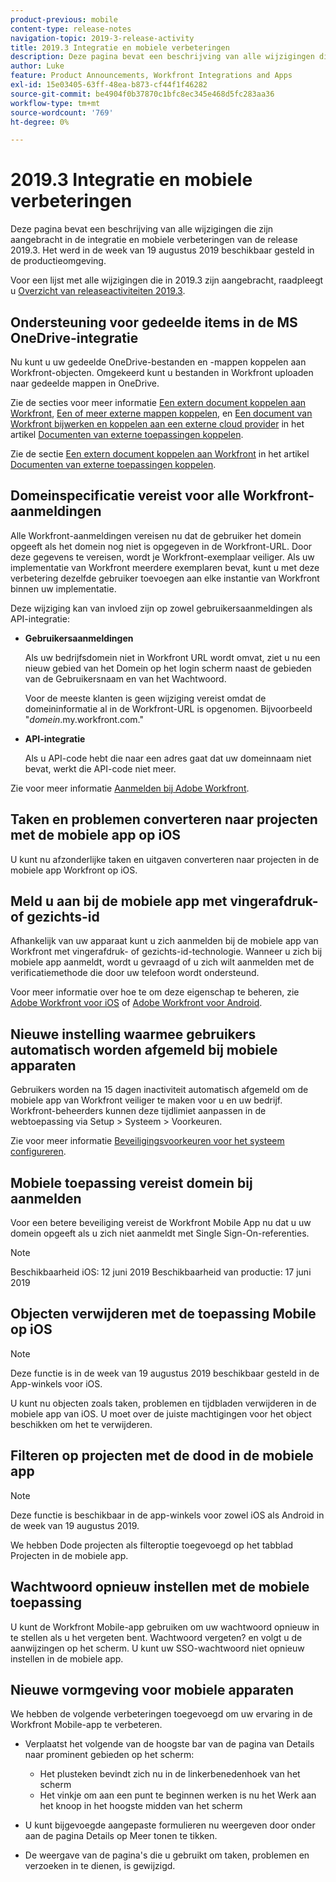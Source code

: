 ```yaml
---
product-previous: mobile
content-type: release-notes
navigation-topic: 2019-3-release-activity
title: 2019.3 Integratie en mobiele verbeteringen
description: Deze pagina bevat een beschrijving van alle wijzigingen die zijn aangebracht in de integratie en mobiele verbeteringen van de release 2019.3. Het werd in de week van 19 augustus 2019 beschikbaar gesteld in de productieomgeving.
author: Luke
feature: Product Announcements, Workfront Integrations and Apps
exl-id: 15e03405-63ff-48ea-b873-cf44f1f46282
source-git-commit: be4904f0b37870c1bfc8ec345e468d5fc283aa36
workflow-type: tm+mt
source-wordcount: '769'
ht-degree: 0%

---
```


# 2019.3 Integratie en mobiele verbeteringen

Deze pagina bevat een beschrijving van alle wijzigingen die zijn aangebracht in de integratie en mobiele verbeteringen van de release 2019.3. Het werd in de week van 19 augustus 2019 beschikbaar gesteld in de productieomgeving.

Voor een lijst met alle wijzigingen die in 2019.3 zijn aangebracht, raadpleegt u [Overzicht van releaseactiviteiten 2019.3](../../../../product-announcements/product-releases/quarterly-release-archive/2019.3-release-activity/2019.3-release-activity-overview.md).

## Ondersteuning voor gedeelde items in de MS OneDrive-integratie

Nu kunt u uw gedeelde OneDrive-bestanden en -mappen koppelen aan Workfront-objecten. Omgekeerd kunt u bestanden in Workfront uploaden naar gedeelde mappen in OneDrive.

Zie de secties voor meer informatie [Een extern document koppelen aan Workfront](../../../../documents/adding-documents-to-workfront/link-documents-from-external-apps.md#linking-existing-documents), [Een of meer externe mappen koppelen](../../../../documents/adding-documents-to-workfront/link-documents-from-external-apps.md#linking-a-folder), en [Een document van Workfront bijwerken en koppelen aan een externe cloud provider](../../../../documents/adding-documents-to-workfront/link-documents-from-external-apps.md#sending-documents) in het artikel [Documenten van externe toepassingen koppelen](../../../../documents/adding-documents-to-workfront/link-documents-from-external-apps.md).

Zie de sectie [Een extern document koppelen aan Workfront](../../../../documents/adding-documents-to-workfront/link-documents-from-external-apps.md#linking-existing-documents) in het artikel [Documenten van externe toepassingen koppelen](../../../../documents/adding-documents-to-workfront/link-documents-from-external-apps.md).

## Domeinspecificatie vereist voor alle Workfront-aanmeldingen

Alle Workfront-aanmeldingen vereisen nu dat de gebruiker het domein opgeeft als het domein nog niet is opgegeven in de Workfront-URL. Door deze gegevens te vereisen, wordt je Workfront-exemplaar veiliger. Als uw implementatie van Workfront meerdere exemplaren bevat, kunt u met deze verbetering dezelfde gebruiker toevoegen aan elke instantie van Workfront binnen uw implementatie.

Deze wijziging kan van invloed zijn op zowel gebruikersaanmeldingen als API-integratie:

* **Gebruikersaanmeldingen**

   Als uw bedrijfsdomein niet in Workfront URL wordt omvat, ziet u nu een nieuw gebied van het Domein op het login scherm naast de gebieden van de Gebruikersnaam en van het Wachtwoord.

   Voor de meeste klanten is geen wijziging vereist omdat de domeininformatie al in de Workfront-URL is opgenomen. Bijvoorbeeld &quot;*domein*.my.workfront.com.&quot;

* **API-integratie**

   Als u API-code hebt die naar een adres gaat dat uw domeinnaam niet bevat, werkt die API-code niet meer.

Zie voor meer informatie [Aanmelden bij Adobe Workfront](../../../../workfront-basics/manage-your-account-and-profile/managing-your-workfront-account/log-in-to-workfront.md).

## Taken en problemen converteren naar projecten met de mobiele app op iOS

U kunt nu afzonderlijke taken en uitgaven converteren naar projecten in de mobiele app Workfront op iOS.

## Meld u aan bij de mobiele app met vingerafdruk- of gezichts-id

Afhankelijk van uw apparaat kunt u zich aanmelden bij de mobiele app van Workfront met vingerafdruk- of gezichts-id-technologie. Wanneer u zich bij mobiele app aanmeldt, wordt u gevraagd of u zich wilt aanmelden met de verificatiemethode die door uw telefoon wordt ondersteund.

Voor meer informatie over hoe te om deze eigenschap te beheren, zie [Adobe Workfront voor iOS](../../../../workfront-basics/mobile-apps/using-the-workfront-mobile-app/workfront-for-ios.md) of [Adobe Workfront voor Android](../../../../workfront-basics/mobile-apps/using-the-workfront-mobile-app/workfront-for-android.md).

## Nieuwe instelling waarmee gebruikers automatisch worden afgemeld bij mobiele apparaten

Gebruikers worden na 15 dagen inactiviteit automatisch afgemeld om de mobiele app van Workfront veiliger te maken voor u en uw bedrijf. Workfront-beheerders kunnen deze tijdlimiet aanpassen in de webtoepassing via Setup > Systeem > Voorkeuren.

Zie voor meer informatie [Beveiligingsvoorkeuren voor het systeem configureren](../../../../administration-and-setup/manage-workfront/security/configure-security-preferences.md).

## Mobiele toepassing vereist domein bij aanmelden

Voor een betere beveiliging vereist de Workfront Mobile App nu dat u uw domein opgeeft als u zich niet aanmeldt met Single Sign-On-referenties.

>[!NOTE]
>
>Beschikbaarheid iOS: 12 juni 2019
Beschikbaarheid van productie: 17 juni 2019

## Objecten verwijderen met de toepassing Mobile op iOS

>[!NOTE]
Deze functie is in de week van 19 augustus 2019 beschikbaar gesteld in de App-winkels voor iOS.

U kunt nu objecten zoals taken, problemen en tijdbladen verwijderen in de mobiele app van iOS. U moet over de juiste machtigingen voor het object beschikken om het te verwijderen.

## Filteren op projecten met de dood in de mobiele app

>[!NOTE]
Deze functie is beschikbaar in de app-winkels voor zowel iOS als Android in de week van 19 augustus 2019.

We hebben Dode projecten als filteroptie toegevoegd op het tabblad Projecten in de mobiele app.

## Wachtwoord opnieuw instellen met de mobiele toepassing

U kunt de Workfront Mobile-app gebruiken om uw wachtwoord opnieuw in te stellen als u het vergeten bent. Wachtwoord vergeten? en volgt u de aanwijzingen op het scherm. U kunt uw SSO-wachtwoord niet opnieuw instellen in de mobiele app.

## Nieuwe vormgeving voor mobiele apparaten

We hebben de volgende verbeteringen toegevoegd om uw ervaring in de Workfront Mobile-app te verbeteren.

* Verplaatst het volgende van de hoogste bar van de pagina van Details naar prominent gebieden op het scherm:

   * Het plusteken bevindt zich nu in de linkerbenedenhoek van het scherm
   * Het vinkje om aan een punt te beginnen werken is nu het Werk aan het knoop in het hoogste midden van het scherm

* U kunt bijgevoegde aangepaste formulieren nu weergeven door onder aan de pagina Details op Meer tonen te tikken.
* De weergave van de pagina&#39;s die u gebruikt om taken, problemen en verzoeken in te dienen, is gewijzigd.

